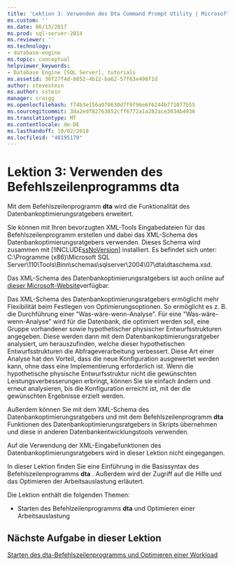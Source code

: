 ```yaml
---
title: 'Lektion 3: Verwenden des Dta Command Prompt Utility | Microsoft-Dokumentation'
ms.custom: ''
ms.date: 06/13/2017
ms.prod: sql-server-2014
ms.reviewer: ''
ms.technology:
- database-engine
ms.topic: conceptual
helpviewer_keywords:
- Database Engine [SQL Server], tutorials
ms.assetid: 30f27f4d-8852-4b12-ba62-57f63e496f1d
author: stevestein
ms.author: sstein
manager: craigg
ms.openlocfilehash: f74b3e156a078630d7f9f96e6f6244b771077b55
ms.sourcegitcommit: 3da2edf82763852cff6772a1a282ace3034b4936
ms.translationtype: MT
ms.contentlocale: de-DE
ms.lasthandoff: 10/02/2018
ms.locfileid: "48195170"
---
```

# <a name="lesson-3-using-the-dta-command-prompt-utility"></a>Lektion 3: Verwenden des Befehlszeilenprogramms dta
  Mit dem Befehlszeilenprogramm **dta** wird die Funktionalität des Datenbankoptimierungsratgebers erweitert.  
  
 Sie können mit Ihren bevorzugten XML-Tools Eingabedateien für das Befehlszeilenprogramm erstellen und dabei das XML-Schema des Datenbankoptimierungsratgebers verwenden. Dieses Schema wird zusammen mit [!INCLUDE[ssNoVersion](../../includes/ssnoversion-md.md)] installiert. Es befindet sich unter: C:\Programme (x86)\Microsoft SQL Server\110\Tools\Binn\schemas\sqlserver\2004\07\dta\dtaschema.xsd.  
  
 Das XML-Schema des Datenbankoptimierungsratgebers ist auch online auf [dieser Microsoft-Website](http://go.microsoft.com/fwlink/?linkid=43100&clcid=0x409)verfügbar.  
  
 Das XML-Schema des Datenbankoptimierungsratgebers ermöglicht mehr Flexibilität beim Festlegen von Optimierungsoptionen. So ermöglicht es z. B. die Durchführung einer "Was-wäre-wenn-Analyse". Für eine "Was-wäre-wenn-Analyse" wird für die Datenbank, die optimiert werden soll, eine Gruppe vorhandener sowie hypothetischer physischer Entwurfsstrukturen angegeben. Diese werden dann mit dem Datenbankoptimierungsratgeber analysiert, um herauszufinden, welche dieser hypothetischen Entwurfsstrukturen die Abfrageverarbeitung verbessert. Diese Art einer Analyse hat den Vorteil, dass die neue Konfiguration ausgewertet werden kann, ohne dass eine Implementierung erforderlich ist. Wenn die hypothetische physische Entwurfsstruktur nicht die gewünschten Leistungsverbesserungen erbringt, können Sie sie einfach ändern und erneut analysieren, bis die Konfiguration erreicht ist, mit der die gewünschten Ergebnisse erzielt werden.  
  
 Außerdem können Sie mit dem XML-Schema des Datenbankoptimierungsratgebers und mit dem Befehlszeilenprogramm **dta** Funktionen des Datenbankoptimierungsratgebers in Skripts übernehmen und diese in anderen Datenbankentwicklungstools verwenden.  
  
 Auf die Verwendung der XML-Eingabefunktionen des Datenbankoptimierungsratgebers wird in dieser Lektion nicht eingegangen.  
  
 In dieser Lektion finden Sie eine Einführung in die Basissyntax des Befehlszeilenprogramms **dta** . Außerdem wird der Zugriff auf die Hilfe und das Optimieren der Arbeitsauslastung erläutert.  
  
 Die Lektion enthält die folgenden Themen:  
  
-   Starten des Befehlzeilenprogramms **dta** und Optimieren einer Arbeitsauslastung  
  
## <a name="next-task-in-lesson"></a>Nächste Aufgabe in dieser Lektion  
 [Starten des dta-Befehlszeilenprogramms und Optimieren einer Workload](lesson-1-1-tuning-a-workload.md)  
  
  
